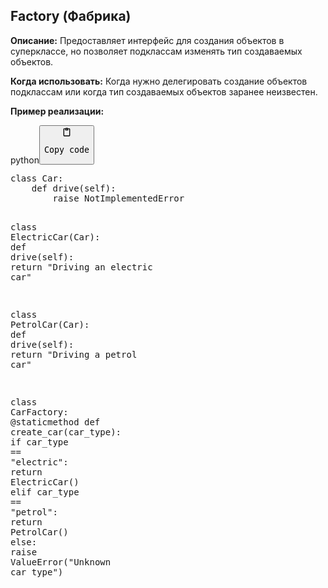 <h2>Factory (Фабрика)</h2>
<p><strong>Описание:</strong> Предоставляет интерфейс для создания объектов в суперклассе,
но позволяет подклассам изменять тип создаваемых объектов.</p>
<p><strong>Когда использовать:</strong> Когда нужно делегировать создание объектов подклассам
или когда тип создаваемых объектов заранее неизвестен.</p>
<p><strong>Пример реализации:</strong></p>
<div class="code-element"><div class="lang-line"><text>python</text><button class="copy-code-button" onclick="copyCode(this)"><svg style="width: 1.2em;height: 1.2em;" aria-hidden="true" xmlns="http://www.w3.org/2000/svg" fill="none" viewBox="0 0 24 24"><path stroke="currentColor" stroke-linecap="round" stroke-linejoin="round" stroke-width="2" d="M15 4h3a1 1 0 0 1 1 1v15a1 1 0 0 1-1 1H6a1 1 0 0 1-1-1V5a1 1 0 0 1 1-1h3m0 3h6m-5-4v4h4V3h-4Z"/></svg><pre>Copy code</pre></button></div><div class="code"><div class="highlight"><pre><span></span><span class="k">class</span> <span class="nc">Car</span><span class="p">:</span>
    <span class="k">def</span> <span class="nf">drive</span><span class="p">(</span><span class="bp">self</span><span class="p">):</span>
        <span class="k">raise</span> <span class="ne">NotImplementedError</span>

<span class="k">class</span> <span class="nc">ElectricCar</span><span class="p">(</span><span class="n">Car</span><span class="p">):</span>
    <span class="k">def</span> <span class="nf">drive</span><span class="p">(</span><span class="bp">self</span><span class="p">):</span>
        <span class="k">return</span> <span class="s2">&quot;Driving an electric car&quot;</span>

<span class="k">class</span> <span class="nc">PetrolCar</span><span class="p">(</span><span class="n">Car</span><span class="p">):</span>
    <span class="k">def</span> <span class="nf">drive</span><span class="p">(</span><span class="bp">self</span><span class="p">):</span>
        <span class="k">return</span> <span class="s2">&quot;Driving a petrol car&quot;</span>

<span class="k">class</span> <span class="nc">CarFactory</span><span class="p">:</span>
    <span class="nd">@staticmethod</span>
    <span class="k">def</span> <span class="nf">create_car</span><span class="p">(</span><span class="n">car_type</span><span class="p">):</span>
        <span class="k">if</span> <span class="n">car_type</span> <span class="o">==</span> <span class="s2">&quot;electric&quot;</span><span class="p">:</span>
            <span class="k">return</span> <span class="n">ElectricCar</span><span class="p">()</span>
        <span class="k">elif</span> <span class="n">car_type</span> <span class="o">==</span> <span class="s2">&quot;petrol&quot;</span><span class="p">:</span>
            <span class="k">return</span> <span class="n">PetrolCar</span><span class="p">()</span>
        <span class="k">else</span><span class="p">:</span>
            <span class="k">raise</span> <span class="ne">ValueError</span><span class="p">(</span><span class="s2">&quot;Unknown car type&quot;</span><span class="p">)</span>
</pre></div></div></div>